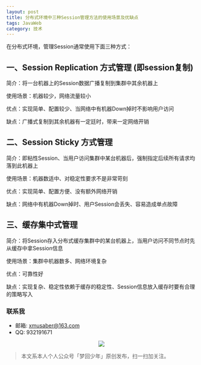 ```yaml
---
layout: post
title: 分布式环境中三种Session管理方法的使用场景及优缺点
tags: JavaWeb
category: 技术
---
```


在分布式环境，管理Session通常使用下面三种方式：

一、Session Replication 方式管理 (即session复制)
------------------------------------------------

简介：将一台机器上的Session数据广播复制到集群中其余机器上

使用场景：机器较少，网络流量较小

优点：实现简单、配置较少、当网络中有机器Down掉时不影响用户访问

缺点：广播式复制到其余机器有一定廷时，带来一定网络开销

二、Session Sticky 方式管理
---------------------------

简介：即粘性Session、当用户访问集群中某台机器后，强制指定后续所有请求均落到此机器上

使用场景：机器数适中、对稳定性要求不是非常苛刻

优点：实现简单、配置方便、没有额外网络开销

缺点：网络中有机器Down掉时、用户Session会丢失、容易造成单点故障

三、缓存集中式管理
------------------

简介：将Session存入分布式缓存集群中的某台机器上，当用户访问不同节点时先从缓存中拿Session信息

使用场景：集群中机器数多、网络环境复杂

优点：可靠性好

缺点：实现复杂、稳定性依赖于缓存的稳定性、Session信息放入缓存时要有合理的策略写入

### 联系我

- 邮箱: xmusaber@163.com
- QQ: 932191671

<div align="center">
<img src="http://rann.cc/assets/img/qrcode-horizon1.png"/>
</div>

> 本文系本人个人公众号「梦回少年」原创发布，扫一扫加关注。